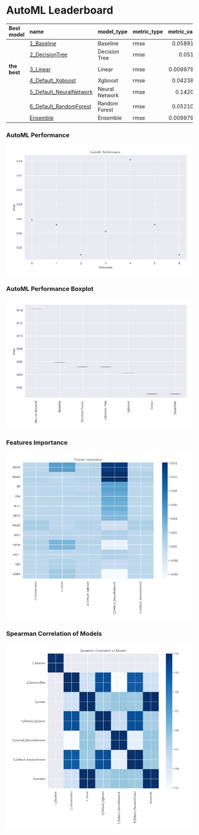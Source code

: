 # AutoML Leaderboard

| Best model   | name                                                         | model_type     | metric_type   |   metric_value |   train_time |
|:-------------|:-------------------------------------------------------------|:---------------|:--------------|---------------:|-------------:|
|              | [1_Baseline](1_Baseline/README.md)                           | Baseline       | rmse          |     0.0589199  |         0.35 |
|              | [2_DecisionTree](2_DecisionTree/README.md)                   | Decision Tree  | rmse          |     0.05194    |         8.58 |
| **the best** | [3_Linear](3_Linear/README.md)                               | Linear         | rmse          |     0.00997975 |         4.95 |
|              | [4_Default_Xgboost](4_Default_Xgboost/README.md)             | Xgboost        | rmse          |     0.0423842  |         1.66 |
|              | [5_Default_NeuralNetwork](5_Default_NeuralNetwork/README.md) | Neural Network | rmse          |     0.142022   |         0.59 |
|              | [6_Default_RandomForest](6_Default_RandomForest/README.md)   | Random Forest  | rmse          |     0.0521025  |         1.79 |
|              | [Ensemble](Ensemble/README.md)                               | Ensemble       | rmse          |     0.00997975 |         0.13 |

### AutoML Performance
![AutoML Performance](ldb_performance.png)

### AutoML Performance Boxplot
![AutoML Performance Boxplot](ldb_performance_boxplot.png)

### Features Importance
![features importance across models](features_heatmap.png)



### Spearman Correlation of Models
![models spearman correlation](correlation_heatmap.png)


